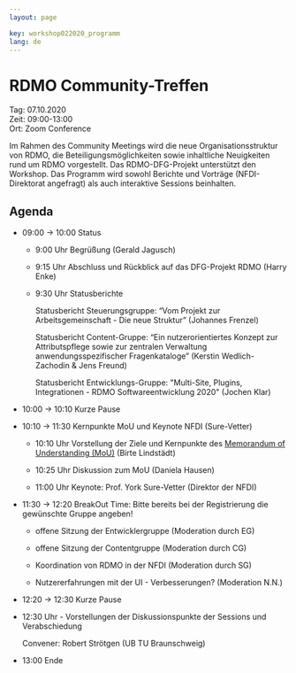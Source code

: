```yaml
---
layout: page

key: workshop022020_programm
lang: de
---
```



# RDMO Community-Treffen

Tag:     07.10.2020<br>
Zeit:    09:00-13:00<br>
Ort: Zoom Conference<br>

Im Rahmen des Community Meetings wird die neue Organisationsstruktur von RDMO, die Beteiligungsmöglichkeiten sowie inhaltliche Neuigkeiten rund um RDMO vorgestellt. Das RDMO-DFG-Projekt unterstützt den Workshop. Das Programm wird sowohl Berichte und Vorträge (NFDI-Direktorat angefragt) als auch interaktive Sessions beinhalten.


## Agenda

- 09:00 → 10:00 Status

    - 9:00 Uhr Begrüßung (Gerald Jagusch)

    - 9:15 Uhr Abschluss und Rückblick auf das DFG-Projekt RDMO (Harry Enke)

    - 9:30 Uhr Statusberichte

        Statusbericht Steuerungsgruppe: “Vom Projekt zur Arbeitsgemeinschaft - Die neue Struktur” (Johannes Frenzel)

        Statusbericht Content-Gruppe: “Ein nutzerorientiertes Konzept zur Attributspflege sowie zur zentralen Verwaltung anwendungsspezifischer Fragenkataloge”  (Kerstin Wedlich-Zachodin & Jens Freund)

        Statusbericht Entwicklungs-Gruppe: "Multi-Site, Plugins, Integrationen - RDMO Softwareentwicklung 2020" (Jochen Klar)

- 10:00 → 10:10 Kurze Pause

- 10:10 → 11:30 Kernpunkte MoU und Keynote NFDI (Sure-Vetter)

    - 10:10 Uhr Vorstellung der Ziele und Kernpunkte des [Memorandum of Understanding (MoU)](/docs/Memorandum-of-Understanding-RDMO.pdf) (Birte Lindstädt)

    - 10:25 Uhr Diskussion zum MoU (Daniela Hausen)

    - 11:00 Uhr Keynote: Prof. York Sure-Vetter (Direktor der NFDI)

- 11:30 → 12:20 BreakOut Time: Bitte bereits bei der Registrierung die gewünschte Gruppe angeben!

    - offene Sitzung der Entwicklergruppe (Moderation durch EG)

    - offene Sitzung der Contentgruppe (Moderation durch CG)

    - Koordination von RDMO in der NFDI (Moderation durch SG)

    - Nutzererfahrungen mit der UI - Verbesserungen? (Moderation N.N.)

- 12:20 → 12:30 Kurze Pause

- 12:30 Uhr - Vorstellungen der Diskussionspunkte der Sessions und Verabschiedung

    Convener: Robert Strötgen (UB TU Braunschweig)

- 13:00 Ende
